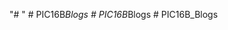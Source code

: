 "# <your-repository-name>" 
#   P I C 1 6 B _ B l o g s  
 #   P I C 1 6 B _ B l o g s  
 #   P I C 1 6 B _ B l o g s  
 